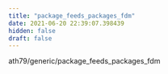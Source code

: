 ```yaml
---
title: "package_feeds_packages_fdm"
date: 2021-06-20 22:39:07.398439
hidden: false
draft: false
---
```


ath79/generic/package_feeds_packages_fdm


